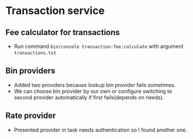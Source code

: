 # Transaction service

## Fee calculator for transactions
- Run command `bin/console transaction:fee:calculate` with argument `transactions.txt`

## Bin providers
- Added two providers because lookup bin provider fails sometimes.
- We can choose bin provider by our own or configure switching to second provider automatically if first fails(depends on needs).

## Rate provider
- Presented provider in task needs authentication so I found another one.